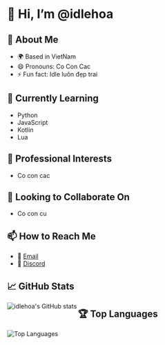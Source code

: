# 👋 Hi, I’m @idlehoa

## 👀 About Me
- 🌍 Based in VietNam
- 😄 Pronouns: Co Con Cac
- ⚡ Fun fact: Idle luôn đẹp trai

## 🌱 Currently Learning
- Python
- JavaScript
- Kotlin
- Lua

## 💼 Professional Interests
- Co con cac

## 💞️ Looking to Collaborate On
- Co con cu

## 📫 How to Reach Me
- 📧 [Email](mailto:idle@vanhao.xyz)
- 💬 [Discord](https://alts.minusmc.xyz)

## 📈 GitHub Stats
<img align="left" src="https://github-readme-stats.vercel.app/api?username=idlehoa&show_icons=true&theme=radical" alt="idlehoa's GitHub stats" />

## 🏆 Top Languages
<img align="left" src="https://github-readme-stats.vercel.app/api/top-langs/?username=idlehoa&layout=compact&theme=radical" alt="Top Languages" />

<!---
idlehoa/idlehoa is a ✨ special ✨ repository because its `README.md` (this file) appears on your GitHub profile.
You can click the Preview link to take a look at your changes.
--->
